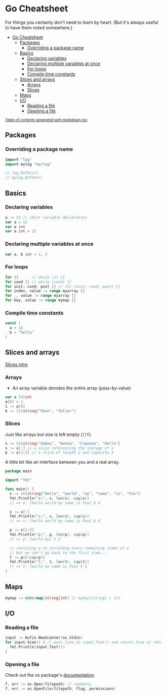 # Go Cheatsheet

For things you certainly don't need to learn by heart. (But it's always
useful to have them noted somewhere.)

- [Go Cheatsheet](#go-cheatsheet)
  * [Packages](#packages)
    + [Overriding a package name](#overriding-a-package-name)
  * [Basics](#basics)
    + [Declaring variables](#declaring-variables)
    + [Declaring multiple variables at once](#declaring-multiple-variables-at-once)
    + [For loops](#for-loops)
    + [Compile time constants](#compile-time-constants)
  * [Slices and arrays](#slices-and-arrays)
    + [Arrays](#arrays)
    + [Slices](#slices)
  * [Maps](#maps)
  * [I/O](#i-o)
    + [Reading a file](#reading-a-file)
    + [Opening a file](#opening-a-file)

<small><i><a href='http://ecotrust-canada.github.io/markdown-toc/'>Table of contents generated with markdown-toc</a></i></small>


## Packages

### Overriding a package name

```go
import "log"
import mylog "my/log"

// log.DoThis()
// mylog.DoThat()
```

## Basics

### Declaring variables

```go
a := 12 // short variable declaration
var a = 12
var a int
var a int = 12
```

### Declaring multiple variables at once

```go
var a, b int = 1, 3
```

### For loops

```go
for {}      // while (1) {}
for cond {} // while (cond) {}
for init; cond; post {} // for (init; cond; post) {}
for index, value := range myarray {}
for _, value := range myarray {}
for key, value := range mymap {}
```

### Compile time constants

```go
const (
  a = 12
  b = "hello"
)
```

## Slices and arrays

[Slices intro](https://blog.golang.org/slices-intro)

### Arrays

- An array variable denotes the entire array (pass-by-value)

```go
var a [4]int
a[0] = 1
i := a[0]
b := [2]string{"Penn", "Teller"}
```

### Slices

Just like arrays but size is left empty (`[]T`).

```go
x := [4]string{"Лайка", "Белка", "Стрелка", "Hello"}
s := x[:] // a slice referencing the storage of x
p := x[1:2] // a slice of length 2 and capacity 3
```

A little bit like an interface between you and a real array.

```go
package main

import "fmt"

func main() {
  x := [6]string{"hello", "world", "my", "name", "is", "Foo"}
  fmt.Println("x:", s, len(x), cap(x))
  // => x: [hello world my name is Foo] 6 6

  s := x[:]
  fmt.Println("s:", s, len(s), cap(s))
  // => s: [hello world my name is Foo] 6 6

  p := x[1:3]
  fmt.Println("p:", p, len(p), cap(p))
  // => p: [world my] 2 5

  // reslicing p to including every remaining items of x
  // but we can't go back to the first item...
  t := p[0:cap(p)]
  fmt.Println("t:", t, len(t), cap(t))
  // => t: [world my name is Foo] 5 5
}
```

## Maps

```go
mymap := make(map[string]int) // mymap[string] = int
```

## I/O

### Reading a file

```go
input := bufio.NewScanner(os.Stdin)
for input.Scan() { // puts line in input.Text() and return true or return false on EOF
  fmt.Println(input.Text())
}
```

### Opening a file

Check out the os package's [documentation](https://golang.org/pkg/os).

```go
f, err := os.Open(filepath) // readonly
f, err := os.OpenFile(filepath, flag, permissions)
```
